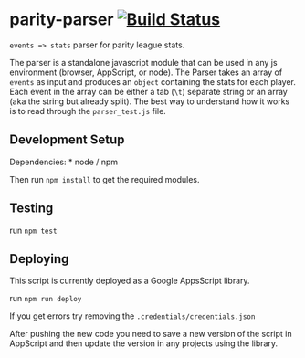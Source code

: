 parity-parser [![Build Status](https://travis-ci.org/kevinhughes27/parity-parser.svg)](https://travis-ci.org/kevinhughes27/parity-parser)
=============

`events => stats` parser for parity league stats.

The parser is a standalone javascript module that can be used in any js environment (browser, AppScript, or node). The Parser takes an array of `events` as input and produces an `object` containing the stats for each player. Each event in the array can be either a tab (`\t`) separate string or an array (aka the string but already split). The best way to understand how it works is to read through the `parser_test.js` file.


Development Setup
-----------------
  Dependencies:
    * node / npm

  Then run `npm install` to get the required modules.


Testing
-------
  run `npm test`


Deploying
---------
  This script is currently deployed as a Google AppsScript library.

  run `npm run deploy`

  If you get errors try removing the `.credentials/credentials.json`

  After pushing the new code you need to save a new version of the script in AppScript and then update the version in any projects using the library.
